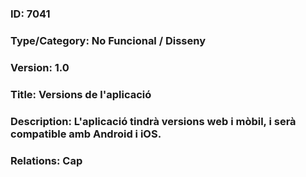 ### ID: 7041
### Type/Category: No Funcional / Disseny
### Version: 1.0
### Title: Versions de l'aplicació
### Description: L'aplicació tindrà versions web i mòbil, i serà compatible amb Android i iOS.
### Relations: Cap
